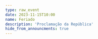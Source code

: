 ```yaml
---
type: raw_event
date: 2023-11-15T10:00
name: Feriado
description: 'Proclamação da República'
hide_from_announcments: true
---
```

